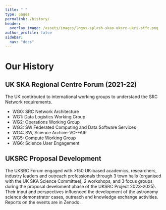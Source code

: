 ```yaml
---
title: " "
type: pages
permalink: /history/
header:
  overlay_image: /assets/images/logos-splash-skao-uksrc-ukri-stfc.png
author_profile: false
sidebar: 
  nav: "docs"
---
```

# Our History # 
## UK SKA Regional Centre Forum (2021-22) ##
<p> The UK contirbuted to international working groups to understand the SRC Network requirements.  

* WG0: SRC Network Architecture	
* WG1: Data Logistics Working Group	
* WG2: Operations Working Group	
* WG3: SW Federated Computing and Data Software Services	
* WG4: SW, Science Archive-VO-FAIR	
* WG5: Compute Working Group	
* WG6: Science User Engagement

## UKSRC Proposal Development ##
The UKSRC Forum engaged with >150 UK-based academics, researchers, industry leaders and outreach professionals through 3 town halls (organised with the UK SKA Science Committee), 2 workshops, and 3 focus groups during the proposal develoment phase of the UKSRC Project 2023-2025). Their input and perspectives influenced the development of the astronomy science demonstrator cases, outreach and knowledge exchange activities. Reports on the events are in Zenodo.
